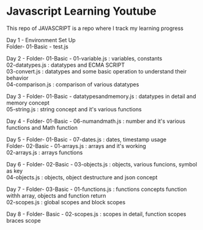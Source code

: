 # Javascript Learning Youtube

This repo of JAVASCRIPT is a repo where I track my learning progress

Day 1 - Environment Set Up   <br>
        Folder- 01-Basic - test.js

Day 2 - Folder- 01-Basic - 01-variable.js : variables, constants  <br>
                           02-datatypes.js : datatypes  and ECMA SCRIPT  <br>
                           03-convert.js : datatypes and some basic operation to understand their behavior  <br>
                           04-comparison.js : comparison of various datatypes  <br>

Day 3 - Folder- 01-Basic - datatypesandmemory.js : datatypes in detail and memory concept  <br>
                           05-string.js : string concept and it's various functions

Day 4 - Folder- 01-Basic - 06-numandmath.js : number and it's various functions and Math function

Day 5 - Folder- 01-Basic - 07-dates.js : dates, timestamp usage <br>
        Folder- 02-Basic - 01-arrays.js : arrays and it's working  <br>
                           02-arrays.js : arrays functions 
                           
Day 6 - Folder- 02-Basic - 03-objects.js : objects, various funcions, symbol as key  <br>
                        04-objects.js : objects, object destructure and json concept  <br>


Day 7 - Folder- 03-Basic - 01-functions.js : functions concepts function withh array, objects and function return <br>
                           02-scopes.js : global scopes and block scopes <br>

Day 8 - Folder- Basic - 02-scopes.js : scopes in detail, function scopes braces scope <br>

         
